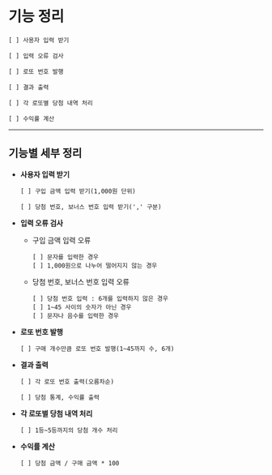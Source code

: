 # 기능 정리
```
[ ] 사용자 입력 받기

[ ] 입력 오류 검사

[ ] 로또 번호 발행

[ ] 결과 출력

[ ] 각 로또별 당첨 내역 처리

[ ] 수익률 계산
```
---
## 기능별 세부 정리

- **사용자 입력 받기**
    ```
    [ ] 구입 금액 입력 받기(1,000원 단위)

    [ ] 당첨 번호, 보너스 번호 입력 받기(',' 구분)
  ```
- **입력 오류 검사**

  - 구입 금액 입력 오류
      ```
    [ ] 문자를 입력한 경우
    [ ] 1,000원으로 나누어 떨어지지 않는 경우
      ```
  - 당첨 번호, 보너스 번호 입력 오류
      ```
    [ ] 당첨 번호 입력 : 6개를 입력하지 않은 경우
    [ ] 1~45 사이의 숫자가 아닌 경우
    [ ] 문자나 음수를 입력한 경우
      ```

- **로또 번호 발행**
    ```
    [ ] 구매 개수만큼 로또 번호 발행(1~45까지 수, 6개)    
    ```

- **결과 출력**
    ```
    [ ] 각 로또 번호 출력(오름차순)
 
    [ ] 당첨 통계, 수익률 출력
    ```

- **각 로또별 당첨 내역 처리**
    ```
    [ ] 1등~5등까지의 당첨 개수 처리
    ```

- **수익률 계산**
    ```
    [ ] 당첨 금액 / 구매 금액 * 100
    ```